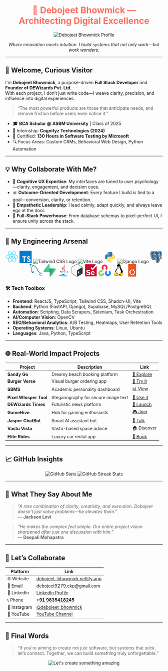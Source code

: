 <h1 align="center" style="color:#ff6f61;">🚀 Debojeet Bhowmick — Architecting Digital Excellence</h1>

<p align="center">
  <img src="https://debojeet-bhowmick.netlify.app/images/favicon.png" alt="Debojeet Bhowmick Profile" width="200">
</p>

<p align="center"><em>
Where innovation meets intuition. I build systems that not only work—but work wonders.
</em></p>

---

## 👋 Welcome, Curious Visitor

I'm **Debojeet Bhowmick**, a purpose-driven **Full Stack Developer** and **Founder of DEWizards Pvt. Ltd.**  
With each project, I don’t just write code—I weave clarity, precision, and influence into digital experiences.

> “The most powerful products are those that anticipate needs, and remove friction before users even notice it.”

- 🎓 **BCA Scholar @ ASBM University** | Class of 2025  
- 💼 Internship: **Cognifyz Technologies (2024)**  
- 📜 Certified: **130 Hours in Software Testing by Microsoft**  
- 🔍 Focus Areas: Custom CRMs, Behavioral Web Design, Python Automation  

---

## 💡 Why Collaborate With Me?

- 🧠 **Cognitive UX Expertise**: My interfaces are tuned to user psychology—clarity, engagement, and decision cues.  
- 📊 **Outcome-Oriented Development**: Every feature I build is tied to a goal—conversion, clarity, or retention.  
- 🧘 **Empathetic Leadership**: I lead calmly, adapt quickly, and always leave ego at the door.  
- 🎯 **Full-Stack Powerhouse**: From database schemas to pixel-perfect UI, I ensure unity across the stack.  

---

## 🔧 My Engineering Arsenal

<div align="center">
  <!-- Frontend -->
  <img src="https://raw.githubusercontent.com/devicons/devicon/master/icons/react/react-original.svg" width="40" alt="React Logo" title="React" />
  <img src="https://raw.githubusercontent.com/devicons/devicon/master/icons/typescript/typescript-original.svg" width="40" alt="TypeScript Logo" title="TypeScript" />
  <img src="https://avatars.githubusercontent.com/u/67109815?s=48&v=4" width="54" alt="Tailwind CSS Logo" title="Tailwind CSS" />
  <img src="https://vite.dev/logo.svg" width="40" alt="Vite Logo" title="Vite" />

  <!-- Backend -->
  <img src="https://raw.githubusercontent.com/devicons/devicon/master/icons/python/python-original.svg" width="40" alt="Python Logo" title="Python" />
  <img src="https://cdn.worldvectorlogo.com/logos/django.svg" width="40" alt="Django Logo" title="Django" />
  <img src="https://raw.githubusercontent.com/devicons/devicon/master/icons/postgresql/postgresql-original.svg" width="40" alt="PostgreSQL Logo" title="PostgreSQL" />
  <img src="https://raw.githubusercontent.com/devicons/devicon/master/icons/mysql/mysql-original.svg" width="40" alt="MySQL Logo" title="MySQL" />
  <img src="https://raw.githubusercontent.com/devicons/devicon/master/icons/supabase/supabase-original.svg" width="40" alt="Supabase Logo" title="Supabase" />

  <!-- Languages -->
  <img src="https://raw.githubusercontent.com/devicons/devicon/master/icons/java/java-original.svg" width="40" alt="Java Logo" title="Java" />

  <!-- Automation -->
  <img src="https://raw.githubusercontent.com/devicons/devicon/master/icons/bash/bash-original.svg" width="40" alt="Bash Logo" title="Bash Scripting" />
  <img src="https://raw.githubusercontent.com/devicons/devicon/master/icons/selenium/selenium-original.svg" width="40" alt="Selenium Logo" title="Selenium" />

  <!-- AI/Computer Vision -->
  <img src="https://raw.githubusercontent.com/devicons/devicon/master/icons/opencv/opencv-original.svg" width="40" alt="OpenCV Logo" title="OpenCV" />

  <!-- OS -->
  <img src="https://raw.githubusercontent.com/devicons/devicon/master/icons/linux/linux-original.svg" width="40" alt="Linux Logo" title="Linux" />
  <img src="https://raw.githubusercontent.com/devicons/devicon/master/icons/ubuntu/ubuntu-plain.svg" width="40" alt="Ubuntu Logo" title="Ubuntu" />
</div>

### 🛠️ Tech Toolbox
- **Frontend**: ReactJS, TypeScript, Tailwind CSS, Shadcn-UI, Vite  
- **Backend**: Python (FastAPI, Django), Supabase, MySQL/PostgreSQL  
- **Automation**: Scripting, Data Scrapers, Selenium, Task Orchestration  
- **AI/Computer Vision**: OpenCV  
- **SEO/Behavioral Analytics**: A/B Testing, Heatmaps, User Retention Tools  
- **Operating Systems**: Linux, Ubuntu  
- **Languages**: Java, Python, TypeScript  

---

## 🌐 Real-World Impact Projects

| Project               | Description                              | Link                                     |
|-----------------------|------------------------------------------|------------------------------------------|
| **Sandy Go**          | Dreamy beach booking platform           | [🌴 Explore](https://sandygo.netlify.app/) |
| **Burger Verse**      | Visual burger ordering app              | [🍔 Try it](https://burgerverse.netlify.app/) |
| **SBMS**              | Academic personality dashboard          | [📊 View](https://asbm-sbms.vercel.app/) |
| **Pixel Whisper Tool**| Steganography for secure image text     | [🔐 Use it](https://pixel-whisper-tool.vercel.app/) |
| **DEWizards Times**   | Futuristic news platform                | [📰 Launch](https://dewizards-times.netlify.app/) |
| **GameHive**          | Hub for gaming enthusiasts              | [🎮 Join](https://gamehive.netlify.app/) |
| **Jasper ChatBot**    | Smart AI assistant bot                  | [🤖 Talk](https://debojeet-bhowmick.netlify.app/jasper.html) |
| **Vastu Vista**       | Vastu-based space advice                | [🏠 Discover](https://vastu-vista.vercel.app/) |
| **Elite Rides**       | Luxury car rental app                   | [🚗 Book](https://elite-rides.netlify.app/) |

---

## 📈 GitHub Insights

<p align="center">
  <img src="https://github-readme-stats.vercel.app/api?username=d3b0j33t&show_icons=true&theme=tokyonight" alt="GitHub Stats" />
  <img src="https://github-readme-streak-stats.herokuapp.com/?user=d3b0j33t&theme=tokyonight" alt="GitHub Streak Stats" />
</p>

---

## 👥 What They Say About Me

> _“A rare combination of clarity, creativity, and execution. Debojeet doesn't just solve problems—he elevates them.”_  
— **Jackson Levi**

> _“He makes the complex feel simple. Our entire project vision sharpened after just one discussion with him.”_  
— **Deepali Mohapatra**

---

## 🤝 Let’s Collaborate

| Platform        | Link                                                                 |
|------------------|----------------------------------------------------------------------|
| 🌐 Website       | [debojeet-bhowmick.netlify.app](https://debojeet-bhowmick.netlify.app) |
| 📧 Email         | [debojeet9279.ckp@gmail.com](mailto:debojeet9279.ckp@gmail.com)       |
| 🔗 LinkedIn      | [LinkedIn Profile](https://www.linkedin.com/in/debojeetbhowmick)       |
| 📞 Phone         | [**+91 9835418245**](tel:+919835418245)                               |
| 📸 Instagram     | [@debojeet_bhowmick](https://www.instagram.com/debojeet_bhowmick/)    |
| 🎥 YouTube       | [YouTube Channel](https://www.youtube.com/channel/UCrxag8szJ24xzIeBRtwUyoQ) |

---

## 🔮 Final Words

> “If you're aiming to create not just software, but systems that *stick*, let’s connect. Together, we can build something truly unforgettable.”

<p align="center">
  <img src="https://media.giphy.com/media/xTiTnxpQ3ghPiB2Hp6/giphy.gif" width="180" alt="Let's create something amazing" />
</p>
